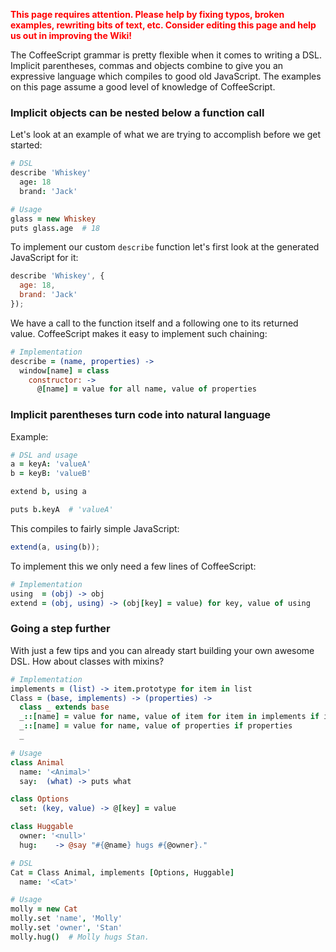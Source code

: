 <font color="red">**This page requires attention. Please help by fixing typos, broken examples, rewriting bits of text, etc. Consider editing this page and help us out in improving the Wiki!**</font>

The CoffeeScript grammar is pretty flexible when it comes to writing a DSL. Implicit parentheses, commas and objects combine to give you an expressive language which compiles to good old JavaScript. The examples on this page assume a good level of knowledge of CoffeeScript.

### Implicit objects can be nested below a function call

Let's look at an example of what we are trying to accomplish before we get started:

```coffeescript
# DSL
describe 'Whiskey'
  age: 18
  brand: 'Jack'

# Usage
glass = new Whiskey
puts glass.age  # 18
```

To implement our custom `describe` function let's first look at the generated JavaScript for it:

```javascript
describe 'Whiskey', {
  age: 18,
  brand: 'Jack'
});
```

We have a call to the function itself and a following one to its returned value. CoffeeScript makes it easy to implement such chaining:

```coffeescript
# Implementation
describe = (name, properties) ->
  window[name] = class
    constructor: ->
      @[name] = value for all name, value of properties
```

### Implicit parentheses turn code into natural language

Example:

```coffeescript
# DSL and usage
a = keyA: 'valueA'
b = keyB: 'valueB'

extend b, using a

puts b.keyA  # 'valueA'
```

This compiles to fairly simple JavaScript:

```javascript
extend(a, using(b));
```

To implement this we only need a few lines of CoffeeScript:

```coffeescript
# Implementation
using  = (obj) -> obj
extend = (obj, using) -> (obj[key] = value) for key, value of using
```

### Going a step further

With just a few tips and you can already start building your own awesome DSL. How about classes with mixins?

```coffeescript
# Implementation
implements = (list) -> item.prototype for item in list
Class = (base, implements) -> (properties) ->
  class _ extends base
  _::[name] = value for name, value of item for item in implements if implements
  _::[name] = value for name, value of properties if properties
  _

# Usage
class Animal
  name: '<Animal>'
  say:  (what) -> puts what

class Options
  set: (key, value) -> @[key] = value

class Huggable
  owner: '<null>'
  hug:    -> @say "#{@name} hugs #{@owner}."

# DSL
Cat = Class Animal, implements [Options, Huggable]
  name: '<Cat>'

# Usage
molly = new Cat
molly.set 'name', 'Molly'
molly.set 'owner', 'Stan'
molly.hug()  # Molly hugs Stan.
```